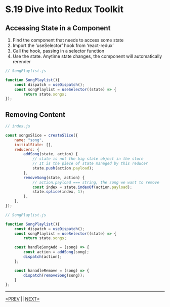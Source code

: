 # S.19 Dive into Redux Toolkit

## Accessing State in a Component

1. Find the component that needs to access some state
2. Import the ‘useSelector’ hook from ‘react-redux’
3. Call the hook, passing in a selector function
4. Use the state. Anytime state changes, the component will automatically rerender

```jsx
// SongPlaylist.js

function SongPlaylist(){
	const dispatch = useDispatch();
	const songPlaylist = useSelector((state) => {
		return state.songs;
});
```

## Removing Content

```jsx
// index.js

const songsSlice = createSlice({
	name: "song",
	initialState: [],
	reducers: {
		addSong(state, action) {
			// state is not the big state object in the store
			// It is the piece of state managed by this reducer
			state.push(action.payload);
		},
		removeSong(state, action) {
			// action.payload === string, the song we want to remove
			const index = state.indexOf(action.payload);
			state.splice(index, 1);
		},
	},
});
```

```jsx
// SongPlaylist.js

function SongPlaylist(){
	const dispatch = useDispatch();
	const songPlaylist = useSelector((state) => {
		return state.songs;

	const handleSongAdd = (song) => {
		const action = addSong(song);
		dispatch(action);
	};

	const hanadleRemove = (song) => {
		dispatch(removeSong(song));
	}
};
```

---

[<PREV](./230308.md) || [NEXT>](./230310.md)
